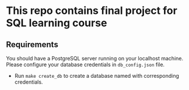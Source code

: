 
# This repo contains final project for SQL learning course

## Requirements
You should have a PostgreSQL server running on your localhost machine. Please configure your database credentials in `db_config.json` file.
* Run `make create_db` to create a database named with corresponding credentials.